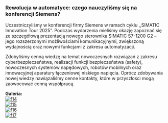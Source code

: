 ### Rewolucja w automatyce: czego nauczyliśmy się na konferencji Siemens?

Uczestniczyliśmy w konferencji firmy Siemens w ramach cyklu ,,SIMATIC Innovation Tour 2025”. Podczas wydarzenia mieliśmy okazję zapoznać się ze szczegółową prezentacją nowego sterownika SIMATIC S7-1200 G2 – jego rozszerzonymi możliwościami komunikacyjnymi, zwiększoną wydajnością oraz nowymi funkcjami z zakresu automatyzacji.

Zdobyliśmy cenną wiedzę na temat nowoczesnych rozwiązań z zakresu cyberbezpieczeństwa, realizacji funkcji bezpieczeństwa (safety), nowoczesnych systemów napędowych, robotów mobilnych oraz innowacyjnej aparatury łączeniowej niskiego napięcia. Oprócz zdobywania nowej wiedzy nawiązaliśmy cenne kontakty, które w przyszłości mogą zaowocować cenną współpracą.

**Galeria:**  
[![f14](https://i.postimg.cc/jSJ28Mnb/f14.png)](https://postimg.cc/QFhjCkq4)  
[![f15](https://i.postimg.cc/CKT19bbf/f15.png)](https://postimg.cc/68ctv2j9)  
[![f16](https://i.postimg.cc/63BQpwjW/f16.png)](https://postimg.cc/XZDW2M6m)  
[![f17](https://i.postimg.cc/NFMfRDvZ/f17.png)](https://postimg.cc/62kXXd3h)